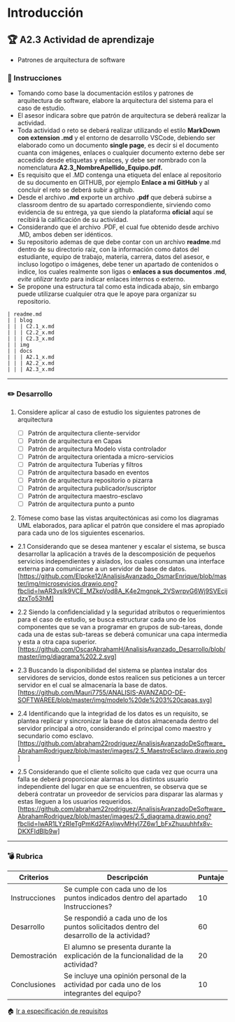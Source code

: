 # Introducción

## :trophy: A2.3 Actividad de aprendizaje

- Patrones de arquitectura de software

### :blue_book: Instrucciones

 - Tomando como base la documentación estilos y patrones de arquitectura de software, elabore la arquitectura del sistema para el caso de estudio.
 - El asesor indicara sobre que patrón de arquitectura se deberá realizar la actividad.
 - Toda actividad o reto se deberá realizar utilizando el estilo **MarkDown con extension .md** y el entorno de desarrollo VSCode, debiendo ser elaborado como un documento **single page**, es decir si el documento cuanta con imágenes, enlaces o cualquier documento externo debe ser accedido desde etiquetas y enlaces, y debe ser nombrado con la nomenclatura **A2.3_NombreApellido_Equipo.pdf.**
- Es requisito que el .MD contenga una etiqueta del enlace al repositorio de su documento en GITHUB, por ejemplo **Enlace a mi GitHub** y al concluir el reto se deberá subir a github.
- Desde el archivo **.md** exporte un archivo **.pdf** que deberá subirse a classroom dentro de su apartado correspondiente, sirviendo como evidencia de su entrega, ya que siendo la plataforma **oficial** aquí se recibirá la calificación de su actividad.
- Considerando que el archivo .PDF, el cual fue obtenido desde archivo .MD, ambos deben ser idénticos.
- Su repositorio ademas de que debe contar con un archivo **readme**.md dentro de su directorio raíz, con la información como datos del estudiante, equipo de trabajo, materia, carrera, datos del asesor, e incluso logotipo o imágenes, debe tener un apartado de contenidos o indice, los cuales realmente son ligas o **enlaces a sus documentos .md**, _evite utilizar texto_ para indicar enlaces internos o externo.
- Se propone una estructura tal como esta indicada abajo, sin embargo puede utilizarse cualquier otra que le apoye para organizar su repositorio.

``` 
| readme.md
| | blog
| | | C2.1_x.md
| | | C2.2_x.md
| | | C2.3_x.md
| | img
| | docs
| | | A2.1_x.md
| | | A2.2_x.md
| | | A2.3_x.md
```
___

### :pencil2: Desarrollo

1. Considere aplicar al caso de estudio los siguientes patrones de arquitectura
   
   - [ ] Patrón de arquitectura cliente-servidor
   - [ ] Patrón de arquitectura en Capas
   - [ ] Patrón de arquitectura Modelo vista controlador
   - [ ] Patrón de arquitectura orientada a micro-servicios
   - [ ] Patrón de arquitectura Tuberías y filtros
   - [ ] Patrón de arquitectura basado en eventos
   - [ ] Patrón de arquitectura repositorio o pizarra
   - [ ] Patrón de arquitectura publicador/suscriptor
   - [ ] Patrón de arquitectura maestro-esclavo
   - [ ] Patrón de arquitectura punto a punto

2. Tómese como base las vistas arquitectónicas asi como los diagramas UML elaborados, para aplicar el patrón que considere el mas apropiado para cada uno de los siguientes escenarios.
   
- 2.1 Considerando que se desea mantener y escalar el sistema, se busca desarrollar la aplicación a través de la descomposición de pequeños servicios independientes y aislados, los cuales consuman una interface externa para comunicarse a un servidor de base de datos.
[https://github.com/Elpoke12/AnalisisAvanzado_OsmarEnrique/blob/master/img/microsevicios.drawio.png?fbclid=IwAR3vslk9VCE_MZkpVod8A_K4e2mgnpk_2VSwrpvG6Wj9SVEcijdzxTo53hM]

  
- 2.2 Siendo la confidencialidad y la seguridad atributos o requerimientos para el caso de estudio, se busca estructurar cada uno de los componentes que se van a programar en grupos de sub-tareas, donde cada una de estas sub-tareas se deberá comunicar una capa intermedia y esta a otra capa superior.
[https://github.com/OscarAbrahamH/AnalisisAvanzado_Desarrollo/blob/master/img/diagrama%202.2.svg]

  
- 2.3 Buscando la disponibilidad del sistema se plantea instalar dos servidores de servicios, donde estos realicen sus peticiones a un tercer servidor en el cual se almacenaría la base de datos.
[https://github.com/Mauri7755/ANALISIS-AVANZADO-DE-SOFTWAREE/blob/master/img/modelo%20de%203%20capas.svg]

  
- 2.4 Identificando que la integridad de los datos es un requisito, se plantea replicar y sincronizar la base de datos almacenada dentro del servidor principal a otro, considerando el principal como maestro y secundario como esclavo.
[https://github.com/abraham22rodriguez/AnalisisAvanzadoDeSoftware_AbrahamRodriguez/blob/master/images/2.5_MaestroEsclavo.drawio.png]


- 2.5 Considerando que el cliente solicito que cada vez que ocurra una falla se deberá proporcionar alarmas a los distintos usuario independiente del lugar en que se encuentren, se observa que se deberá contratar un proveedor de servicios para disparar las alarmas y estas lleguen a los usuarios requeridos.
[https://github.com/abraham22rodriguez/AnalisisAvanzadoDeSoftware_AbrahamRodriguez/blob/master/images/2.5_diagrama.drawio.png?fbclid=IwAR1LYzRIeTgPmKd2FAxljwvMHyl7Z6w1_bFxZhuuuhhfx8v-DKXFIdBlb9w]


___   
### :bomb: Rubrica

| Criterios     | Descripción                                                                                  | Puntaje |
| ------------- | -------------------------------------------------------------------------------------------- | ------- |
| Instrucciones | Se cumple con cada uno de los puntos indicados dentro del apartado Instrucciones?            | 10      |  | 5 |
| Desarrollo    | Se respondió a cada uno de los puntos solicitados dentro del desarrollo de la actividad?     | 60      |
| Demostración  | El alumno se presenta durante la explicación de la funcionalidad de la actividad?            | 20      |
| Conclusiones  | Se incluye una opinión personal de la actividad  por cada uno de los integrantes del equipo? | 10      |

:house: [Ir a especificación de requisitos](../docs/D2.0_Especificacion_requisitos_y_diseno.md)